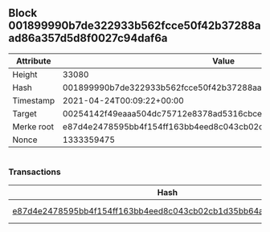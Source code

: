 ## Block 001899990b7de322933b562fcce50f42b37288aad86a357d5d8f0027c94daf6a

Attribute | Value
--- | ---
Height | 33080
Hash | 001899990b7de322933b562fcce50f42b37288aad86a357d5d8f0027c94daf6a
Timestamp | 2021-04-24T00:09:22+00:00
Target | 00254142f49eaaa504dc75712e8378ad5316cbcead634704b3734b6271167cc4
Merke root | e87d4e2478595bb4f154ff163bb4eed8c043cb02cb1d35bb64aff72a5a68d0f4
Nonce | 1333359475

```

```

### Transactions

Hash | Amount
--- | ---
[e87d4e2478595bb4f154ff163bb4eed8c043cb02cb1d35bb64aff72a5a68d0f4](e87d4e2478595bb4f154ff163bb4eed8c043cb02cb1d35bb64aff72a5a68d0f4.md) | 10.00000000 SKEPTI 
